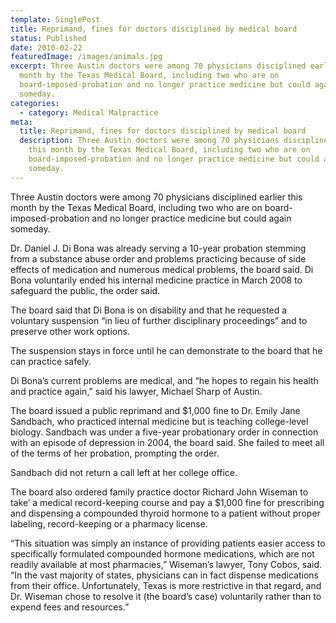 ```yaml
---
template: SinglePost
title: Reprimand, fines for doctors disciplined by medical board
status: Published
date: 2010-02-22
featuredImage: /images/animals.jpg
excerpt: Three Austin doctors were among 70 physicians disciplined earlier this
  month by the Texas Medical Board, including two who are on
  board-imposed-probation and no longer practice medicine but could again
  someday.
categories:
  - category: Medical Malpractice
meta:
  title: Reprimand, fines for doctors disciplined by medical board
  description: Three Austin doctors were among 70 physicians disciplined earlier
    this month by the Texas Medical Board, including two who are on
    board-imposed-probation and no longer practice medicine but could again
    someday.
---
```

<!--StartFragment-->

Three Austin doctors were among 70 physicians disciplined earlier this month by the Texas Medical Board, including two who are on board-imposed-probation and no longer practice medicine but could again someday.

Dr. Daniel J. Di Bona was already serving a 10-year probation stemming from a substance abuse order and problems practicing because of side effects of medication and numerous medical problems, the board said. Di Bona voluntarily ended his internal medicine practice in March 2008 to safeguard the public, the order said.

The board said that Di Bona is on disability and that he requested a voluntary suspension “in lieu of further disciplinary proceedings” and to preserve other work options.

The suspension stays in force until he can demonstrate to the board that he can practice safely.

Di Bona’s current problems are medical, and “he hopes to regain his health and practice again,” said his lawyer, Michael Sharp of Austin.

The board issued a public reprimand and $1,000 fine to Dr. Emily Jane Sandbach, who practiced internal medicine but is teaching college-level biology. Sandbach was under a five-year probationary order in connection with an episode of depression in 2004, the board said. She failed to meet all of the terms of her probation, prompting the order.

Sandbach did not return a call left at her college office.

The board also ordered family practice doctor Richard John Wiseman to take’ a medical record-keeping course and pay a $1,000 fine for prescribing and dispensing a compounded thyroid hormone to a patient without proper labeling, record-keeping or a pharmacy license.

“This situation was simply an instance of providing patients easier access to specifically formulated compounded hormone medications, which are not readily available at most pharmacies,” Wiseman’s lawyer, Tony Cobos, said. “In the vast majority of states, physicians can in fact dispense medications from their office. Unfortunately, Texas is more restrictive in that regard, and Dr. Wiseman chose to resolve it (the board’s case) voluntarily rather than to expend fees and resources.”

<!--EndFragment-->